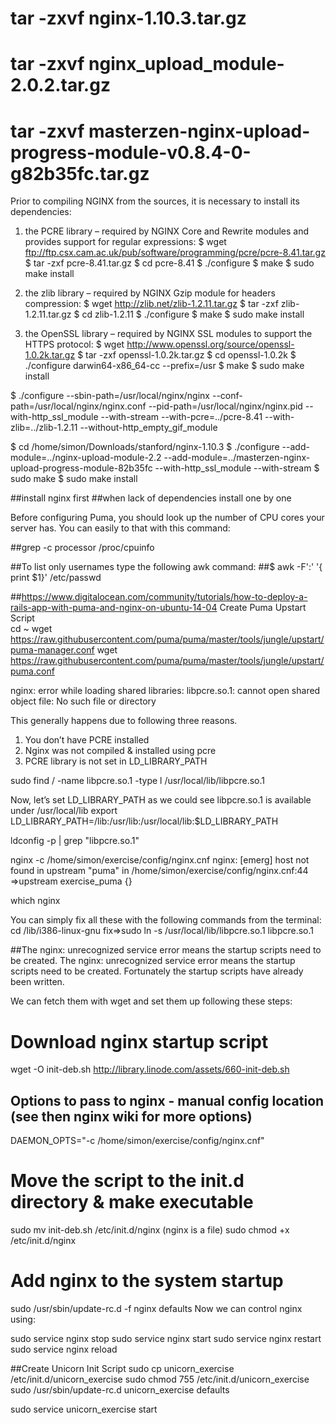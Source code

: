 # tar -zxvf nginx-1.10.3.tar.gz
# tar -zxvf nginx_upload_module-2.0.2.tar.gz
# tar -zxvf masterzen-nginx-upload-progress-module-v0.8.4-0-g82b35fc.tar.gz

Prior to compiling NGINX from the sources, it is necessary to install its dependencies:
1. the PCRE library – required by NGINX Core and Rewrite modules and provides support for regular expressions:
$ wget ftp://ftp.csx.cam.ac.uk/pub/software/programming/pcre/pcre-8.41.tar.gz
$ tar -zxf pcre-8.41.tar.gz
$ cd pcre-8.41
$ ./configure
$ make
$ sudo make install

2. the zlib library – required by NGINX Gzip module for headers compression:
$ wget http://zlib.net/zlib-1.2.11.tar.gz
$ tar -zxf zlib-1.2.11.tar.gz
$ cd zlib-1.2.11
$ ./configure
$ make
$ sudo make install

3. the OpenSSL library – required by NGINX SSL modules to support the HTTPS protocol:
$ wget http://www.openssl.org/source/openssl-1.0.2k.tar.gz
$ tar -zxf openssl-1.0.2k.tar.gz
$ cd openssl-1.0.2k
$ ./configure darwin64-x86_64-cc --prefix=/usr
$ make
$ sudo make install

$ ./configure --sbin-path=/usr/local/nginx/nginx --conf-path=/usr/local/nginx/nginx.conf --pid-path=/usr/local/nginx/nginx.pid --with-http_ssl_module --with-stream --with-pcre=../pcre-8.41 --with-zlib=../zlib-1.2.11 --without-http_empty_gif_module

$ cd /home/simon/Downloads/stanford/nginx-1.10.3
$ ./configure --add-module=../nginx-upload-module-2.2 --add-module=../masterzen-nginx-upload-progress-module-82b35fc --with-http_ssl_module --with-stream
$ sudo make
$ sudo make install

##install nginx first
##when lack of dependencies install one by one



Before configuring Puma, you should look up the number of CPU cores your server has. You can easily to that with this command:

##grep -c processor /proc/cpuinfo

##To list only usernames type the following awk command:
##$ awk -F':' '{ print $1}' /etc/passwd

##https://www.digitalocean.com/community/tutorials/how-to-deploy-a-rails-app-with-puma-and-nginx-on-ubuntu-14-04
Create Puma Upstart Script	
cd ~
wget https://raw.githubusercontent.com/puma/puma/master/tools/jungle/upstart/puma-manager.conf
wget https://raw.githubusercontent.com/puma/puma/master/tools/jungle/upstart/puma.conf


nginx: error while loading shared libraries: libpcre.so.1: cannot open shared object file: No such file or directory

This generally happens due to following three reasons.
1. You don’t have PCRE installed
2. Nginx was not compiled & installed using pcre
3. PCRE library is not set in LD_LIBRARY_PATH

sudo find / -name libpcre.so.1 -type l
/usr/local/lib/libpcre.so.1

Now, let’s set LD_LIBRARY_PATH as we could see libpcre.so.1 is available under /usr/local/lib
export LD_LIBRARY_PATH=/lib:/usr/lib:/usr/local/lib:$LD_LIBRARY_PATH

ldconfig -p | grep "libpcre.so.1"

nginx -c /home/simon/exercise/config/nginx.cnf
nginx: [emerg] host not found in upstream "puma" in /home/simon/exercise/config/nginx.cnf:44
=>upstream exercise_puma {}

which nginx

You can simply fix all these with the following commands from the terminal:
cd /lib/i386-linux-gnu
fix=>sudo ln -s /usr/local/lib/libpcre.so.1 libpcre.so.1

##The nginx: unrecognized service error means the startup scripts need to be created. 
The nginx: unrecognized service error means the startup scripts need to be created.
Fortunately the startup scripts have already been written.

We can fetch them with wget and set them up following these steps:

# Download nginx startup script
wget -O init-deb.sh http://library.linode.com/assets/660-init-deb.sh

## Options to pass to nginx - manual config location (see then nginx wiki for more options)
DAEMON_OPTS="-c /home/simon/exercise/config/nginx.cnf"

# Move the script to the init.d directory & make executable
sudo mv init-deb.sh /etc/init.d/nginx (nginx is a file)
sudo chmod +x /etc/init.d/nginx

# Add nginx to the system startup
sudo /usr/sbin/update-rc.d -f nginx defaults
Now we can control nginx using:

sudo service nginx stop 
sudo service nginx start 
sudo service nginx restart
sudo service nginx reload

##Create Unicorn Init Script
sudo cp unicorn_exercise /etc/init.d/unicorn_exercise
sudo chmod 755 /etc/init.d/unicorn_exercise
sudo /usr/sbin/update-rc.d unicorn_exercise defaults

sudo service unicorn_exercise start

